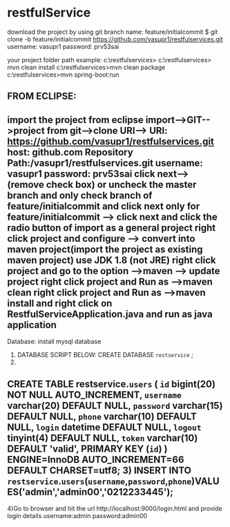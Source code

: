 # restfulService
download the project by using git
branch name: feature/initialcommit
$ git clone -b feature/initialcommit https://github.com/vasupr1/restfulservices.git
username: vasupr1
password: prv53sai

your project folder path example: c:\restfulservices>
c:\restfulservices> mvn clean install
c:\restfulservices>mvn clean package
c:\restfulservices>mvn spring-boot:run

FROM ECLIPSE:
-------------
import the project from eclipse
import-->GIT-->project from git-->clone URI-->
URI: https://github.com/vasupr1/restfulservices.git
host: github.com
Repository Path:/vasupr1/restfulservices.git
username: vasupr1
password: prv53sai
click next--> (remove check box) or uncheck the master branch and only check branch of feature/initialcommit  and click next only for feature/initialcommit --> click next
and click the radio button of import as a general project
right click project and configure --> convert into maven project(import the project as existing maven project)
use JDK 1.8 (not JRE)
right click project and go to the option -->maven --> update project
right click project and Run as -->maven clean
right click project and Run as -->maven install
and right click on RestfulServiceApplication.java and run as java application
---------------------------------------------------------------------------------
Database:
install mysql database
1) DATABASE SCRIPT BELOW:
CREATE DATABASE `restservice` ;
2)
CREATE TABLE  restservice.`users` (
  `id` bigint(20) NOT NULL AUTO_INCREMENT,
  `username` varchar(20) DEFAULT NULL,
  `password` varchar(15) DEFAULT NULL,
  `phone` varchar(10) DEFAULT NULL,
  `login` datetime DEFAULT NULL,
  `logout` tinyint(4) DEFAULT NULL,
  `token` varchar(10) DEFAULT 'valid',
  PRIMARY KEY (`id`)
) ENGINE=InnoDB AUTO_INCREMENT=66 DEFAULT CHARSET=utf8;
3)
INSERT INTO `restservice`.`users`(`username`,`password`,`phone`)VALUES('admin','admin00','0212233445');
------------------------------------------------------------------------------------------
4)Go to browser and hit the url  http://localhost:9000/login.html
and provide login details
username:admin
password:admin00






